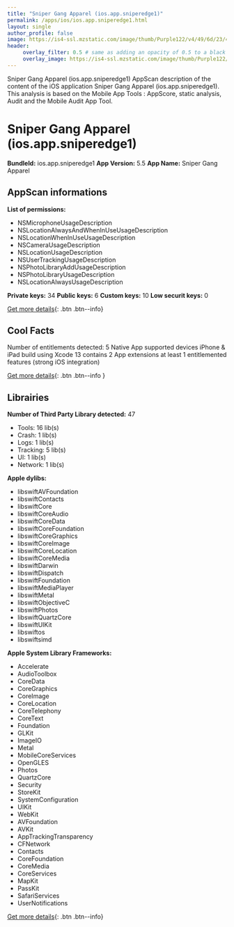 ```yaml
---
title: "Sniper Gang Apparel (ios.app.sniperedge1)"
permalink: /apps/ios/ios.app.sniperedge1.html
layout: single
author_profile: false
image: https://is4-ssl.mzstatic.com/image/thumb/Purple122/v4/49/6d/23/496d238e-178b-404b-4e89-2ce8d2ca7bfd/AppIcon-0-0-1x_U007emarketing-0-0-0-7-0-0-sRGB-0-0-0-GLES2_U002c0-512MB-85-220-0-0.jpeg/512x512bb.jpg
header: 
     overlay_filter: 0.5 # same as adding an opacity of 0.5 to a black background
     overlay_image: https://is4-ssl.mzstatic.com/image/thumb/Purple122/v4/49/6d/23/496d238e-178b-404b-4e89-2ce8d2ca7bfd/AppIcon-0-0-1x_U007emarketing-0-0-0-7-0-0-sRGB-0-0-0-GLES2_U002c0-512MB-85-220-0-0.jpeg/512x512bb.jpg
---
```

Sniper Gang Apparel (ios.app.sniperedge1) AppScan description of the content of the iOS application Sniper Gang Apparel (ios.app.sniperedge1). This analysis is based on the Mobile App Tools : AppScore, static analysis, Audit and the Mobile Audit App Tool.

# Sniper Gang Apparel (ios.app.sniperedge1)

**BundleId:** ios.app.sniperedge1
**App Version:** 5.5
**App Name:** Sniper Gang Apparel


## AppScan informations 

**List of permissions:** 
- NSMicrophoneUsageDescription
- NSLocationAlwaysAndWhenInUseUsageDescription
- NSLocationWhenInUseUsageDescription
- NSCameraUsageDescription
- NSLocationUsageDescription
- NSUserTrackingUsageDescription
- NSPhotoLibraryAddUsageDescription
- NSPhotoLibraryUsageDescription
- NSLocationAlwaysUsageDescription
  
  
**Private keys:** 34
**Public keys:** 6
**Custom keys:** 10
**Low securit keys:** 0
  
[Get more details](/pricing.html){: .btn .btn--info}

## Cool Facts

Number of entitlements detected: 5
Native App
supported devices iPhone & iPad
build using Xcode 13
contains 2 App extensions
at least 1 entitlemented features (strong iOS integration)
  
[Get more details](/pricing.html){: .btn .btn--info }

## Librairies 
**Number of Third Party Library detected:** 47
- Tools: 16 lib(s)
- Crash: 1 lib(s)
- Logs: 1 lib(s)
- Tracking: 5 lib(s)
- UI: 1 lib(s)
- Network: 1 lib(s)


**Apple dylibs:**
- libswiftAVFoundation
- libswiftContacts
- libswiftCore
- libswiftCoreAudio
- libswiftCoreData
- libswiftCoreFoundation
- libswiftCoreGraphics
- libswiftCoreImage
- libswiftCoreLocation
- libswiftCoreMedia
- libswiftDarwin
- libswiftDispatch
- libswiftFoundation
- libswiftMediaPlayer
- libswiftMetal
- libswiftObjectiveC
- libswiftPhotos
- libswiftQuartzCore
- libswiftUIKit
- libswiftos
- libswiftsimd


**Apple System Library Frameworks:**
- Accelerate
- AudioToolbox
- CoreData
- CoreGraphics
- CoreImage
- CoreLocation
- CoreTelephony
- CoreText
- Foundation
- GLKit
- ImageIO
- Metal
- MobileCoreServices
- OpenGLES
- Photos
- QuartzCore
- Security
- StoreKit
- SystemConfiguration
- UIKit
- WebKit
- AVFoundation
- AVKit
- AppTrackingTransparency
- CFNetwork
- Contacts
- CoreFoundation
- CoreMedia
- CoreServices
- MapKit
- PassKit
- SafariServices
- UserNotifications


  
[Get more details](/pricing.html){: .btn .btn--info}

